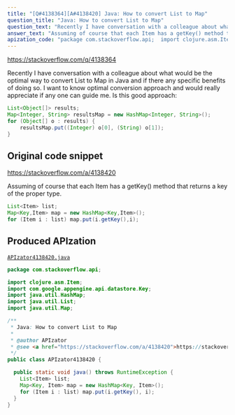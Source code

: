 ```yaml
---
title: "[Q#4138364][A#4138420] Java: How to convert List to Map"
question_title: "Java: How to convert List to Map"
question_text: "Recently I have conversation with a colleague about what would be the optimal way to convert List to Map in Java and if there any specific benefits of doing so. I want to know optimal conversion approach and would really appreciate if any one can guide me. Is this good approach:"
answer_text: "Assuming of course that each Item has a getKey() method that returns a key of the proper type."
apization_code: "package com.stackoverflow.api;  import clojure.asm.Item; import com.google.appengine.api.datastore.Key; import java.util.HashMap; import java.util.List; import java.util.Map;  /**  * Java: How to convert List to Map  *  * @author APIzator  * @see <a href=\"https://stackoverflow.com/a/4138420\">https://stackoverflow.com/a/4138420</a>  */ public class APIzator4138420 {    public static void java() throws RuntimeException {     List<Item> list;     Map<Key, Item> map = new HashMap<Key, Item>();     for (Item i : list) map.put(i.getKey(), i);   } }"
---
```


https://stackoverflow.com/q/4138364

Recently I have conversation with a colleague about what would be the optimal way to convert List to Map in Java and if there any specific benefits of doing so.
I want to know optimal conversion approach and would really appreciate if any one can guide me.
Is this good approach:


```java
List<Object[]> results;
Map<Integer, String> resultsMap = new HashMap<Integer, String>();
for (Object[] o : results) {
    resultsMap.put((Integer) o[0], (String) o[1]);
}
```


## Original code snippet

https://stackoverflow.com/a/4138420

Assuming of course that each Item has a getKey() method that returns a key of the proper type.

```java
List<Item> list;
Map<Key,Item> map = new HashMap<Key,Item>();
for (Item i : list) map.put(i.getKey(),i);
```

## Produced APIzation

[`APIzator4138420.java`](https://github.com/pasqualesalza/apization-temp-data/raw/master/apizations/java/APIzator4138420.java)

```java
package com.stackoverflow.api;

import clojure.asm.Item;
import com.google.appengine.api.datastore.Key;
import java.util.HashMap;
import java.util.List;
import java.util.Map;

/**
 * Java: How to convert List to Map
 *
 * @author APIzator
 * @see <a href="https://stackoverflow.com/a/4138420">https://stackoverflow.com/a/4138420</a>
 */
public class APIzator4138420 {

  public static void java() throws RuntimeException {
    List<Item> list;
    Map<Key, Item> map = new HashMap<Key, Item>();
    for (Item i : list) map.put(i.getKey(), i);
  }
}

```
